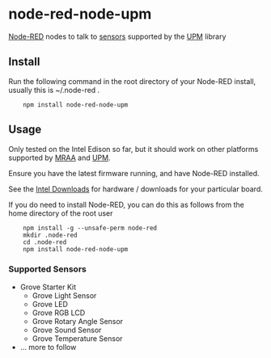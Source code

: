node-red-node-upm
========================

<a href="http://nodered.org" target="_new">Node-RED</a> nodes to talk to <a href="https://software.intel.com/en-us/iot/hardware/sensors" target="_blank">sensors</a> supported by the <a href="https://github.com/intel-iot-devkit/upm" target="_blank">UPM</a> library

Install
-------

Run the following command in the root directory of your Node-RED install, usually
this is ~/.node-red .

        npm install node-red-node-upm

Usage
-----

Only tested on the Intel Edison so far, but it should work on other platforms supported by <a href="https://github.com/intel-iot-devkit/mraa" target="_blank">MRAA</a> and <a href="https://github.com/intel-iot-devkit/upm" target="_blank">UPM</a>.

Ensure you have the latest firmware running, and have Node-RED installed.

See the [Intel Downloads](https://software.intel.com/en-us/iot/home) for
hardware / downloads for your particular board.

If you do need to install Node-RED, you can do this as follows from the home directory of the root user

        npm install -g --unsafe-perm node-red
        mkdir .node-red
        cd .node-red
        npm install node-red-node-upm

### Supported Sensors

* Grove Starter Kit
    * Grove Light Sensor
    * Grove LED
    * Grove RGB LCD
    * Grove Rotary Angle Sensor
    * Grove Sound Sensor
    * Grove Temperature Sensor
* ... more to follow